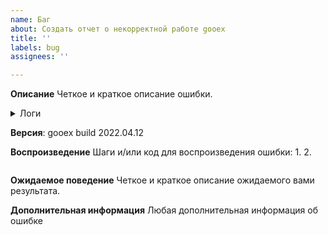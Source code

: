 ```yaml
---
name: Баг
about: Создать отчет о некорректной работе gooex
title: ''
labels: bug
assignees: ''

---
```


**Описание**
Четкое и краткое описание ошибки.

<details>
  <summary>Логи</summary>
  Место для логов из консоли
</details>

**Версия**: gooex build 2022.04.12

**Воспроизведение**
Шаги и/или код для воспроизведения ошибки:
1. 
2. 

```js

```

**Ожидаемое поведение**
Четкое и краткое описание ожидаемого вами результата.

**Дополнительная информация**
Любая дополнительная информация об ошибке
